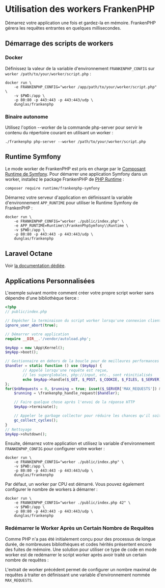 # Utilisation des workers FrankenPHP

Démarrez votre application une fois et gardez-la en mémoire.
FrankenPHP gérera les requêtes entrantes en quelques millisecondes.

## Démarrage des scripts de workers

### Docker

Définissez la valeur de la variable d'environnement `FRANKENPHP_CONFIG` sur `worker /path/to/your/worker/script.php` :

```console
docker run \
    -e FRANKENPHP_CONFIG="worker /app/path/to/your/worker/script.php" \
    -v $PWD:/app \
    -p 80:80 -p 443:443 -p 443:443/udp \
    dunglas/frankenphp
```

### Binaire autonome

Utilisez l'option --worker de la commande php-server pour servir le contenu du répertoire courant en utilisant un worker :

```console
./frankenphp php-server --worker /path/to/your/worker/script.php
```

## Runtime Symfony

Le mode worker de FrankenPHP est pris en charge par le [Composant Runtime de Symfony](https://symfony.com/doc/current/components/runtime.html).
Pour démarrer une application Symfony dans un worker, installez le package FrankenPHP de [PHP Runtime](https://github.com/php-runtime/runtime) :

```console
composer require runtime/frankenphp-symfony
```

Démarrez votre serveur d'application en définissant la variable d'environnement `APP_RUNTIME` pour utiliser le Runtime Symfony de FrankenPHP :

```console
docker run \
    -e FRANKENPHP_CONFIG="worker ./public/index.php" \
    -e APP_RUNTIME=Runtime\\FrankenPhpSymfony\\Runtime \
    -v $PWD:/app \
    -p 80:80 -p 443:443 -p 443:443/udp \
    dunglas/frankenphp
```

## Laravel Octane

Voir [la documentation dédiée](laravel.md#laravel-octane).

## Applications Personnalisées

L'exemple suivant montre comment créer votre propre script worker sans dépendre d'une bibliothèque tierce :

```php
<?php
// public/index.php

// Empêcher la terminaison du script worker lorsqu'une connexion client est interrompue
ignore_user_abort(true);

// Démarrer votre application
require __DIR__.'/vendor/autoload.php';

$myApp = new \App\Kernel();
$myApp->boot();

// Gestionnaire en dehors de la boucle pour de meilleures performances (moins de travail effectué)
$handler = static function () use ($myApp) {
        // Appelé lorsqu'une requête est reçue,
        // les superglobales, php://input, etc., sont réinitialisés
        echo $myApp->handle($_GET, $_POST, $_COOKIE, $_FILES, $_SERVER);
};
for($nbRequests = 0, $running = true; isset($_SERVER['MAX_REQUESTS']) && ($nbRequests < ((int)$_SERVER['MAX_REQUESTS'])) && $running; ++$nbRequests) {
    $running = \frankenphp_handle_request($handler);

    // Faire quelque chose après l'envoi de la réponse HTTP
    $myApp->terminate();

    // Appeler le garbage collector pour réduire les chances qu'il soit déclenché au milieu de la génération d'une page
    gc_collect_cycles();
}
// Nettoyage
$myApp->shutdown();

```

Ensuite, démarrez votre application et utilisez la variable d'environnement `FRANKENPHP_CONFIG` pour configurer votre worker :

```console
docker run \
    -e FRANKENPHP_CONFIG="worker ./public/index.php" \
    -v $PWD:/app \
    -p 80:80 -p 443:443 -p 443:443/udp \
    dunglas/frankenphp
```

Par défaut, un worker par CPU est démarré.
Vous pouvez également configurer le nombre de workers à démarrer :

```console
docker run \
    -e FRANKENPHP_CONFIG="worker ./public/index.php 42" \
    -v $PWD:/app \
    -p 80:80 -p 443:443 -p 443:443/udp \
    dunglas/frankenphp
```

### Redémarrer le Worker Après un Certain Nombre de Requêtes

Comme PHP n'a pas été initialement conçu pour des processus de longue durée, de nombreuses bibliothèques et codes hérités présentent encore des fuites de mémoire.
Une solution pour utiliser ce type de code en mode worker est de redémarrer le script worker après avoir traité un certain nombre de requêtes :

L'extrait de worker précédent permet de configurer un nombre maximal de requêtes à traiter en définissant une variable d'environnement nommée `MAX_REQUESTS`.
